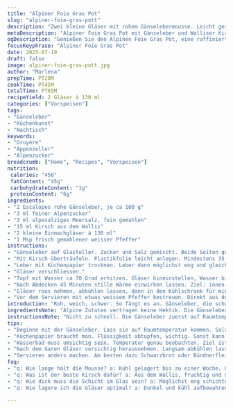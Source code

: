 ```yaml
---
title: "Alpiner Foie Gras Pot"
slug: "alpiner-foie-gras-pott"
description: "Zwei kleine Gläser mit rohem Gänselebermousse. Leicht gesalzen, etwas Zucker dazu. Dann ein Schuss Schweizer Kirsch statt Cognac. Leicht marinieren lassen, danach in Gläser pressen. Im warmen Wasserbad gegart, so dass die Temperatur um die 52 Grad bleibt. Langsam abkühlen lassen. Ein Hauch frisch gemahlener Pfeffer vor dem Servieren. Das Resultat ist eine alpine Variante, die Erinnerungen an Silsersee und Bündnerstube weckt. Haltbar bis eine Woche im Kühlschrank, geöffnet rasch verzehren."
metaDescription: "Alpiner Foie Gras Pot mit Gänseleber und Walliser Kirsch. Ein Hochgenuss der Alpenküche."
ogDescription: "Genießen Sie den Alpinen Foie Gras Pot, eine raffinierte, alpine Delikatesse aus Gänseleber."
focusKeyphrase: "Alpiner Foie Gras Pot"
date: 2025-07-19
draft: false
image: alpiner-foie-gras-pott.jpg
author: "Marlena"
prepTime: PT20M
cookTime: PT45M
totalTime: PT65M
recipeYield: 2 Gläser à 130 ml
categories: ["Vorspeisen"]
tags:
- "Gänseleber"
- "Küchenkunst"
- "Nachtisch"
keywords:
- "Gruyère"
- "Appenzeller"
- "Alpenzucker"
breadcrumb: ["Home", "Recipes", "Vorspeisen"]
nutrition: 
 calories: "450"
 fatContent: "45g"
 carbohydrateContent: "1g"
 proteinContent: "6g"
ingredients:
- "2 Escalopes rohe Gänseleber, je ca 100 g"
- "3 ml feiner Alpenzucker"
- "3 ml alpesalziges Meersalz, fein gemahlen"
- "15 ml Kirsch aus dem Wallis"
- "2 kleine Einmachgläser à 130 ml"
- "1 Msp frisch gemahlener weisser Pfeffer"
instructions:
- "Gänseleber auf Glasteller. Zucker und Salz gemischt. Beide Seiten gut bestreut."
- "Mit Kirsch überträufeln. Plastikfolie leicht anlegen. Mindestens 35 Minuten bei Raumtemperatur stehen lassen."
- "Leber mit Küchenpapier trocknen. Leber dann möglichst eng und gleichmässig in die zwei Gläser schichten und fest drücken. Dünne Scheiben schneiden, um den Platz optimal zu nutzen."
- "Gläser verschliessen."
- "Topf mit Wasser ca 70 Grad erhitzen. Gläser hineinstellen, Wasser bis rund drei Viertel Höhe füllen."
- "Nach Abdecken 45 Minuten stille Wärme einwirken lassen. Ziel: innen ca 52 Grad."
- "Gläser raus nehmen, abkühlen lassen, dann in den Kühlschrank für mindestens 24 Stunden."
- "Vor dem Servieren mit etwas weissem Pfeffer bestreuen. Direkt aus dem Glas servieren. Haltbar bis zu einer Woche gekühlt, nach Öffnen rasch essen."
introduction: "Roh, weich, schwer. So fängt es an. Gänseleber, die schwere Schönheit. Die Luft in den Alpen klar, die Zeit langsamer ticken. So soll’s sein. Kein Schnickschnack, Salz und Zucker. Ein kleiner Schuss Kirsch statt Cognac, bringt die Walliser Bergwelt rein. Alles auf Glas. Zusammenpressen. Wasserbad für die Ruhe. Die Temperatur hält, keiner drängt. 52 Grad, sanft, zart. Utensilien nah, eine scharfe Klinge auch. Warten, dann Kälte. Ein Alptraum, der nicht schnell vergeht. Die Geduld zahlt sich aus. Pfeffer obenauf, prickelnd. Gekühlt ist sie, bis zur Woche, geöffnet rasant verspeisen. So schmeckt der Berg, so schmeckt die Einfachheit."
ingredientsNote: "Alpine Zutaten vertragen keine Hektik. Die Gänseleber braucht Zeit, besser 100 Gramm als zu wenig, dann wird sie saftig, nicht trocken. Feiner Alpenzucker ist anders als normaler Haushaltszucker. Ertrage Süße, genau gewählt. Das Salz stammt aus der Walliser Alpenlandschaft – ein bisschen mineralisch, fein gemahlen, nicht grob. Der Kirsch ist das Highlight, ein echter aus den Tälern, nicht zu stark, eher rund und fruchtig. Statt Cognac die alpine Frische. Die Gläser sollten sauber und trocken sein, am besten Einmachgläser, damit der Inhalt gut hält und sich gut portionsweise essen lässt. Pfeffer frisch gemahlen, der Mühle vertraut, bringt ein bisschen Leben ins Spiel."
instructionsNote: "Nicht zu schnell. Die Gänseleber zuerst auf Raumtemperatur. Salz und Zucker gleichmässig auf beiden Seiten verteilen. Kurz stehen lassen für die Magie der Marinade. Dann umwickeln, damit die Aromen Zeit haben. Überschüssige Flüssigkeit mit Küchenpapier entfernen, sonst wird die Struktur wässrig. Leber in Gläser, möglichst dicht. Kleine Scheiben retten Platz und Form. Wasserbad nicht zu heiss, das ist eine Kunst. Zieltemperatur 52 Grad Max. Besser weniger als zu viel. Glasdeckel wollen korrekt sitzen, kein Wasser rein, keine Luft raus. Wenn fertig, Gläser raus, langsam kühlen, damit keine Fäden, keine Trennung entstehen. Mindestens 24 Stunden durchziehen lassen. Vor dem Essen nochmals Pfeffer drauf, frisch gemahlen, nicht alt. Den Bauch zum Schmelzen bringen, nicht die Temperatur des Ofens. Essen mit Schwarzem Brot oder etwas Bündnerfleisch servieren. Swiss Alpin pur."
tips:
- "Beginne mit der Gänseleber. Lass sie auf Raumtemperatur kommen. Salz und Zucker gleichmäßig verteilen. Geduld ist gefragt. Besser etwas länger stehen lassen. Aromen dadurch intensiver."
- "Küchenpapier braucht man. Flüssigkeit abtupfen, wichtig. Sonst kann die Mousse wässrig werden. Leber in Gläser schön aufschichten. Dicht und gleichmäßig. Nutzen die kleine Scheiben."
- "Wasserbad muss umsichtig sein. Temperatur genau beobachten. Ziel ist 52 Grad. Nicht zu heiß. Hitze soll sanft und gleichmäßig wirken. Dämpfen statt kochen. Das ist die Kunst."
- "Nach dem Garen Gläser vorsichtig herausnehmen. Langsam abkühlen lassen. Kühl stellen für mindestens 24 Stunden. Mehr Durchzug, bessere Konsistenz. Vor dem Servieren frisch mahlen."
- "Servieren anders machen. Am besten dazu Schwarzbrot oder Bündnerfleisch. Schmeckt durch den Kontrast anders. Perfekt zu einem Glas Walliser Rotwein. Ein Genuss der Alpen."
faq:
- "q: Wie lange hält die Mousse? a: Kühl gelagert bis zu einer Woche. Geöffnet schnell essen. Überprüfung wichtig. Wenn seltsam riecht, nicht mehr essen."
- "q: Was ist der beste Kirsch dafür? a: Aus dem Wallis, fruchtig und mild. Hochwertig. Verleiht Geschmack. Alternative: Edelbrandschnaps, aber Kirsch ist eleganter."
- "q: Wie dick muss die Schicht im Glas sein? a: Möglichst eng schichten. Egal ob Leber dick oder dünn geschnitten. Dicke Scheiben kräuseln die Struktur."
- "q: Wie lagere ich die Gläser optimal? a: Dunkel und kühl aufbewahren. Am besten im Kühlschrank. Sorgen, dass keine Luft daran kommt. Deckel richtig schließen."

---
```

